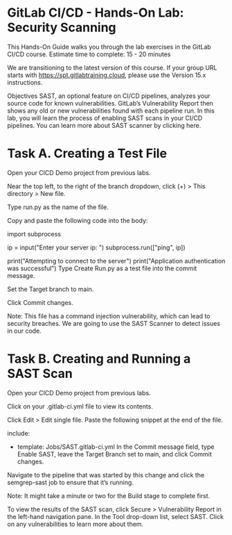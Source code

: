 # GitLab CI/CD - Hands-On Lab: Security Scanning
This Hands-On Guide walks you through the lab exercises in the GitLab CI/CD course.
Estimate time to complete: 15 - 20 minutes

We are transitioning to the latest version of this course. If your group URL starts with https://spt.gitlabtraining.cloud, please use the Version 15.x instructions.

Objectives
SAST, an optional feature on CI/CD pipelines, analyzes your source code for known vulnerabilities. GitLab’s Vulnerability Report then shows any old or new vulnerabilities found with each pipeline run. In this lab, you will learn the process of enabling SAST scans in your CI/CD pipelines. You can learn more about SAST scanner by clicking here.


# Task A. Creating a Test File
Open your CICD Demo project from previous labs.

Near the top left, to the right of the branch dropdown, click (+) > This directory > New file.

Type run.py as the name of the file.

Copy and paste the following code into the body:

import subprocess

ip = input("Enter your server ip: ")
subprocess.run(["ping", ip])

print("Attempting to connect to the server")
print("Application authentication was successful")
Type Create Run.py as a test file into the commit message.

Set the Target branch to main.

Click Commit changes.

Note: This file has a command injection vulnerability, which can lead to security breaches. We are going to use the SAST Scanner to detect issues in our code.


# Task B. Creating and Running a SAST Scan
Open your CICD Demo project from previous labs.

Click on your .gitlab-ci.yml file to view its contents.

Click Edit > Edit single file. Paste the following snippet at the end of the file.

include:
  - template: Jobs/SAST.gitlab-ci.yml
In the Commit message field, type Enable SAST, leave the Target Branch set to main, and click Commit changes.

Navigate to the pipeline that was started by this change and click the semgrep-sast job to ensure that it’s running.

Note: It might take a minute or two for the Build stage to complete first.

To view the results of the SAST scan, click Secure > Vulnerability Report in the left-hand navigation pane. In the Tool drop-down list, select SAST. Click on any vulnerabilities to learn more about them.



